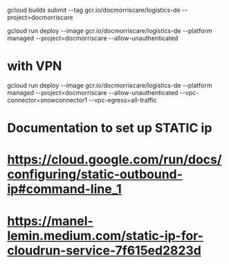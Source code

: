 gcloud builds submit --tag gcr.io/docmorriscare/logistics-de  --project=docmorriscare

gcloud run deploy --image gcr.io/docmorriscare/logistics-de --platform managed  --project=docmorriscare --allow-unauthenticated

# with VPN
gcloud run deploy --image gcr.io/docmorriscare/logistics-de --platform managed  --project=docmorriscare --allow-unauthenticated --vpc-connector=snowconnector1 --vpc-egress=all-traffic


# Documentation to set up STATIC ip
# https://cloud.google.com/run/docs/configuring/static-outbound-ip#command-line_1
# https://manel-lemin.medium.com/static-ip-for-cloudrun-service-7f615ed2823d
